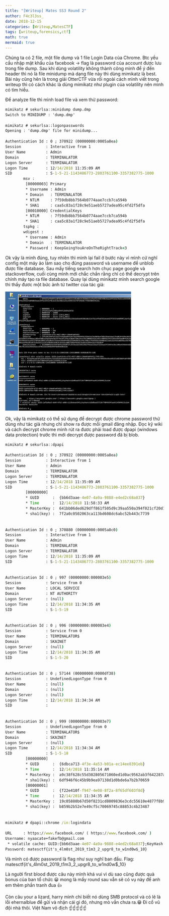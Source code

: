 ```yaml
---
title: "[Writeup] Mates SS3 Round 2"
author: F4c3l3ss_
date: 2018-12-15
categories: [Writeup,MatesCTF]
tags: [writeup,forensics,ctf]
math: true
mermaid: true
---
```


Chúng ta có 2 file, một file dump và 1 file Login Data của Chrome. Btc yều cầu nhập mật khẩu của facebook -> flag là password của account được lưu trong file dump. Sau khi dùng volatility không thành công mình để ý đến header thì nó là file minidump mà dạng file này thì dùng mimikatz là best. Bài này cũng hên là trong giải OtterCTF vừa rồi ngoài cách mình viết trong writeup thì có cách khác là dùng mimikatz như plugin của volatility nên mình có tìm hiểu.

Để analyze file thì mình load file và xem thử password:

```cmd
mimikatz # sekurlsa::minidump dump.dmp
Switch to MINIDUMP : 'dump.dmp'

mimikatz # sekurlsa::logonpasswords
Opening : 'dump.dmp' file for minidump...

Authentication Id : 0 ; 370922 (00000000:0005a8ea)
Session           : Interactive from 1
User Name         : Admin
Domain            : TERMINALATOR
Logon Server      : TERMINALATOR
Logon Time        : 12/14/2018 11:35:09 AM
SID               : S-1-5-21-1143486773-2803761100-3357382775-1000
        msv :
         [00000003] Primary
         * Username : Admin
         * Domain   : TERMINALATOR
         * NTLM     : 7f59db8bb7564b0774aae7ccb7ca594b
         * SHA1     : caa5c83a1f28c9e51aeb5727adea95c4fd2f5dfa
         [00010000] CredentialKeys
         * NTLM     : 7f59db8bb7564b0774aae7ccb7ca594b
         * SHA1     : caa5c83a1f28c9e51aeb5727adea95c4fd2f5dfa
        tspkg :
        wdigest :
         * Username : Admin
         * Domain   : TERMINALATOR
         * Password : KeepGoingYouAreOnTheRightTrack<3
```

Ok vậy là mình đúng, tuy nhiên thì mình lại fail ở bước này vì mình cứ nghĩ config một máy ảo làm sao cho đúng password và username để unblob được file database. Sau mấy tiếng search hơn chục page google và stackoverflow, cuối cùng mình mới chắc chắn rằng chỉ có thể decrypt trên chính máy tạo ra file database.
Quay lại dùng minikatz mình search google thì thấy đươc một bức ảnh từ twitter của tác giả:

![IMG](/assets/img/blog/matesss3r2.jpg)

Ok, vậy là mimikatz có thể sử dụng để decrypt được chrome password thử dùng như tác giả nhưng chỉ show ra được mỗi gmail đăng nhập. Đọc kỹ wiki và cách decrypt chrome mình rút ra đươc phải load được dpapi (windows data protection) trước thì mới decrypt được password đã bị blob.

```cmd
mimikatz # sekurlsa::dpapi

Authentication Id : 0 ; 370922 (00000000:0005a8ea)
Session           : Interactive from 1
User Name         : Admin
Domain            : TERMINALATOR
Logon Server      : TERMINALATOR
Logon Time        : 12/14/2018 11:35:09 AM
SID               : S-1-5-21-1143486773-2803761100-3357382775-1000
         [00000000]
         * GUID      :  {bb6d3aae-4e07-4a9a-9888-e4ed2c68a837}
         * Time      :  12/14/2018 11:58:33 AM
         * MasterKey :  641bb06ded629dff861f505d9c39aa550a394f021cf20d1966848f990c3a1b6759382115a785409553488227b6fb8abd80baca563a7fbf91afd0a807a3026454
         * sha1(key) :  7f2a0c0502063ca113bd608dc6abc52b443c7739


Authentication Id : 0 ; 370880 (00000000:0005a8c0)
Session           : Interactive from 1
User Name         : Admin
Domain            : TERMINALATOR
Logon Server      : TERMINALATOR
Logon Time        : 12/14/2018 11:35:09 AM
SID               : S-1-5-21-1143486773-2803761100-3357382775-1000


Authentication Id : 0 ; 997 (00000000:000003e5)
Session           : Service from 0
User Name         : LOCAL SERVICE
Domain            : NT AUTHORITY
Logon Server      : (null)
Logon Time        : 12/14/2018 11:34:35 AM
SID               : S-1-5-19


Authentication Id : 0 ; 996 (00000000:000003e4)
Session           : Service from 0
User Name         : TERMINALATOR$
Domain            : SKAINET
Logon Server      : (null)
Logon Time        : 12/14/2018 11:34:35 AM
SID               : S-1-5-20


Authentication Id : 0 ; 57144 (00000000:0000df38)
Session           : UndefinedLogonType from 0
User Name         : (null)
Domain            : (null)
Logon Server      : (null)
Logon Time        : 12/14/2018 11:34:34 AM
SID               :


Authentication Id : 0 ; 999 (00000000:000003e7)
Session           : UndefinedLogonType from 0
User Name         : TERMINALATOR$
Domain            : SKAINET
Logon Server      : (null)
Logon Time        : 12/14/2018 11:34:34 AM
SID               : S-1-5-18
         [00000000]
         * GUID      :  {6dbca713-4f3e-4a53-b01a-ec14ee8391eb}
         * Time      :  12/14/2018 11:35:14 AM
         * MasterKey :  a9c38f628c55d302805671060ed1d0ac9562ab3f642287afc98f2d1a5bd1d4a3aa64934badfdf34c0800a506b5c505fa84436cd24822d498d9cd7b1784497561
         * sha1(key) :  6df946f6c45b9b9ea97138d1d0bde6a7b2b70659
         [00000001]
         * GUID      :  {f22e410f-f947-4e08-8f2a-8f65df603f8d}
         * Time      :  12/14/2018 11:34:35 AM
         * MasterKey :  19c05880b67d50f8231cd8009836e3cdc55610e4877f8b976abd5ca15600d0e759934324c6204b56f02527039e7fc52a1dfb5296d3381aaa7c3eb610dffa32fa
         * sha1(key) :  b859b2b52e7e49cf5c70069745c88853c4b23487


mimikatz # dpapi::chrome /in:logindata

URL     : https://www.facebook.com/ ( https://www.facebook.com/ )
Username: nyaacate+fakefb@gmail.com
 * volatile cache: GUID:{bb6d3aae-4e07-4a9a-9888-e4ed2c68a837};KeyHash:7f2a0c0502063ca113bd608dc6abc52b443c7739
Password: matesctf{it's_4lm0st_2019_t1m3_2_upgr8_to_w1nd0w$_10}
```

Và mình có được password là flag như suy nghĩ ban đầu.
Flag: matesctf{it's_4lm0st_2019_t1m3_2_upgr8_to_w1nd0w$_10}

Là người first blood được câu này mình khá vui vì dù sao cũng được quà bonus của ban tổ chức 😀 mong là mấy round sau vẫn sẽ có vụ này để anh em thêm phần tranh đua 👍

Còn câu your a lizard, harry  mình chỉ biết nó dùng SMB protocol và có lẽ là lỗi ehernalblue để gửi và nhận cái gì đó, nhưng mò vẫn chưa ra.😁 Đi cổ vũ đội nhà thôi.
Việt Nam vô địch ☝☝☝☝☝
